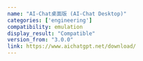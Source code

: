 ```yaml
---
name: "AI-Chat桌面版 (AI-Chat Desktop)"
categories: ['engineering']
compatibility: emulation
display_result: "Compatible"
version_from: "3.0.0"
link: https://www.aichatgpt.net/download/
---
```

